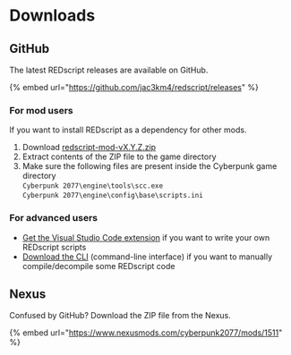 # Downloads

## GitHub

The latest REDscript releases are available on GitHub.

{% embed url="https://github.com/jac3km4/redscript/releases" %}

### For mod users

If you want to install REDscript as a dependency for other mods.

1. Download [redscript-mod-vX.Y.Z.zip](https://github.com/jac3km4/redscript/releases)
2. Extract contents of the ZIP file to the game directory
3. Make sure the following files are present inside the Cyberpunk game directory\
   &#x20;   `Cyberpunk 2077\engine\tools\scc.exe`\
   &#x20;   `Cyberpunk 2077\engine\config\base\scripts.ini`

### For advanced users

* [Get the Visual Studio Code extension](https://github.com/jac3km4/redscript-ide-vscode) if you want to write your own REDscript scripts
* [Download the CLI](https://github.com/jac3km4/redscript/releases) (command-line interface) if you want to manually compile/decompile some REDscript code

## Nexus

Confused by GitHub? Download the ZIP file from the Nexus.

{% embed url="https://www.nexusmods.com/cyberpunk2077/mods/1511" %}
